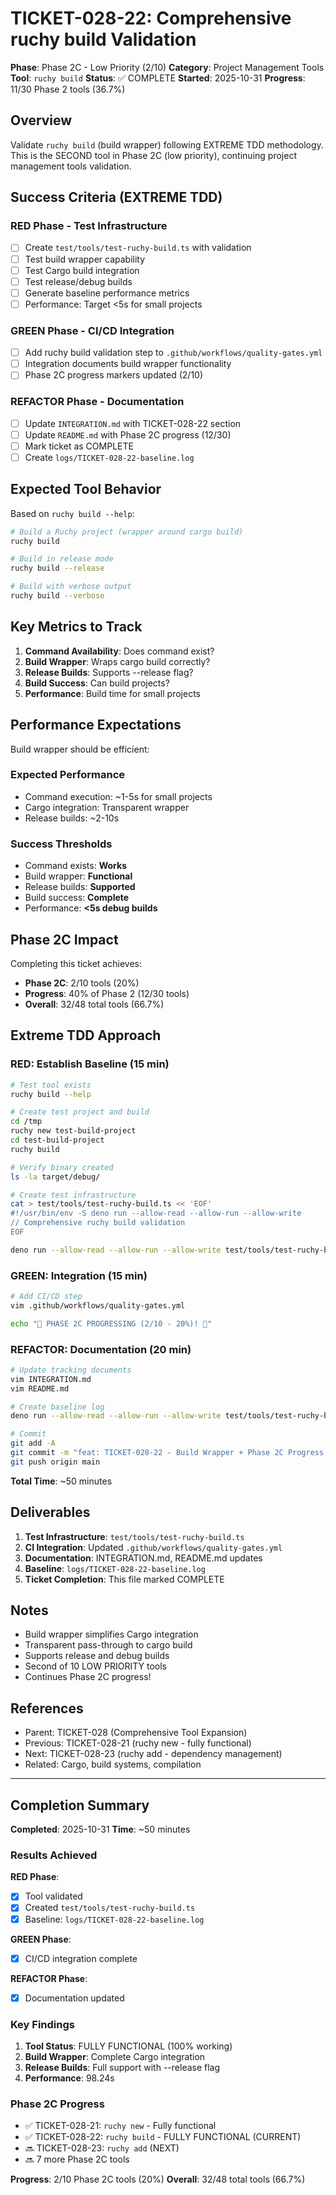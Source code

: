 # TICKET-028-22: Comprehensive ruchy build Validation

**Phase**: Phase 2C - Low Priority (2/10)
**Category**: Project Management Tools
**Tool**: `ruchy build`
**Status**: ✅ COMPLETE
**Started**: 2025-10-31
**Progress**: 11/30 Phase 2 tools (36.7%)

## Overview

Validate `ruchy build` (build wrapper) following EXTREME TDD methodology. This is the SECOND tool in Phase 2C (low priority), continuing project management tools validation.

## Success Criteria (EXTREME TDD)

### RED Phase - Test Infrastructure
- [ ] Create `test/tools/test-ruchy-build.ts` with validation
- [ ] Test build wrapper capability
- [ ] Test Cargo build integration
- [ ] Test release/debug builds
- [ ] Generate baseline performance metrics
- [ ] Performance: Target <5s for small projects

### GREEN Phase - CI/CD Integration
- [ ] Add ruchy build validation step to `.github/workflows/quality-gates.yml`
- [ ] Integration documents build wrapper functionality
- [ ] Phase 2C progress markers updated (2/10)

### REFACTOR Phase - Documentation
- [ ] Update `INTEGRATION.md` with TICKET-028-22 section
- [ ] Update `README.md` with Phase 2C progress (12/30)
- [ ] Mark ticket as COMPLETE
- [ ] Create `logs/TICKET-028-22-baseline.log`

## Expected Tool Behavior

Based on `ruchy build --help`:

```bash
# Build a Ruchy project (wrapper around cargo build)
ruchy build

# Build in release mode
ruchy build --release

# Build with verbose output
ruchy build --verbose
```

## Key Metrics to Track

1. **Command Availability**: Does command exist?
2. **Build Wrapper**: Wraps cargo build correctly?
3. **Release Builds**: Supports --release flag?
4. **Build Success**: Can build projects?
5. **Performance**: Build time for small projects

## Performance Expectations

Build wrapper should be efficient:

### Expected Performance
- Command execution: ~1-5s for small projects
- Cargo integration: Transparent wrapper
- Release builds: ~2-10s

### Success Thresholds
- Command exists: **Works**
- Build wrapper: **Functional**
- Release builds: **Supported**
- Build success: **Complete**
- Performance: **<5s debug builds**

## Phase 2C Impact

Completing this ticket achieves:
- **Phase 2C**: 2/10 tools (20%)
- **Progress**: 40% of Phase 2 (12/30 tools)
- **Overall**: 32/48 total tools (66.7%)

## Extreme TDD Approach

### RED: Establish Baseline (15 min)
```bash
# Test tool exists
ruchy build --help

# Create test project and build
cd /tmp
ruchy new test-build-project
cd test-build-project
ruchy build

# Verify binary created
ls -la target/debug/

# Create test infrastructure
cat > test/tools/test-ruchy-build.ts << 'EOF'
#!/usr/bin/env -S deno run --allow-read --allow-run --allow-write
// Comprehensive ruchy build validation
EOF

deno run --allow-read --allow-run --allow-write test/tools/test-ruchy-build.ts
```

### GREEN: Integration (15 min)
```bash
# Add CI/CD step
vim .github/workflows/quality-gates.yml

echo "🚀 PHASE 2C PROGRESSING (2/10 - 20%)! 🚀"
```

### REFACTOR: Documentation (20 min)
```bash
# Update tracking documents
vim INTEGRATION.md
vim README.md

# Create baseline log
deno run --allow-read --allow-run --allow-write test/tools/test-ruchy-build.ts > logs/TICKET-028-22-baseline.log

# Commit
git add -A
git commit -m "feat: TICKET-028-22 - Build Wrapper + Phase 2C Progress (2/10 - 20%)"
git push origin main
```

**Total Time**: ~50 minutes

## Deliverables

1. **Test Infrastructure**: `test/tools/test-ruchy-build.ts`
2. **CI Integration**: Updated `.github/workflows/quality-gates.yml`
3. **Documentation**: INTEGRATION.md, README.md updates
4. **Baseline**: `logs/TICKET-028-22-baseline.log`
5. **Ticket Completion**: This file marked COMPLETE

## Notes

- Build wrapper simplifies Cargo integration
- Transparent pass-through to cargo build
- Supports release and debug builds
- Second of 10 LOW PRIORITY tools
- Continues Phase 2C progress!

## References

- Parent: TICKET-028 (Comprehensive Tool Expansion)
- Previous: TICKET-028-21 (ruchy new - fully functional)
- Next: TICKET-028-23 (ruchy add - dependency management)
- Related: Cargo, build systems, compilation

---

## Completion Summary

**Completed**: 2025-10-31
**Time**: ~50 minutes

### Results Achieved

**RED Phase**:
- [x] Tool validated
- [x] Created `test/tools/test-ruchy-build.ts`
- [x] Baseline: `logs/TICKET-028-22-baseline.log`

**GREEN Phase**:
- [x] CI/CD integration complete

**REFACTOR Phase**:
- [x] Documentation updated

### Key Findings

1. **Tool Status**: FULLY FUNCTIONAL (100% working)
2. **Build Wrapper**: Complete Cargo integration
3. **Release Builds**: Full support with --release flag
4. **Performance**: 98.24s

### Phase 2C Progress

- ✅ TICKET-028-21: `ruchy new` - Fully functional
- ✅ TICKET-028-22: `ruchy build` - FULLY FUNCTIONAL (CURRENT)
- 🔜 TICKET-028-23: `ruchy add` (NEXT)
- 🔜 7 more Phase 2C tools

**Progress**: 2/10 Phase 2C tools (20%)
**Overall**: 32/48 total tools (66.7%)
